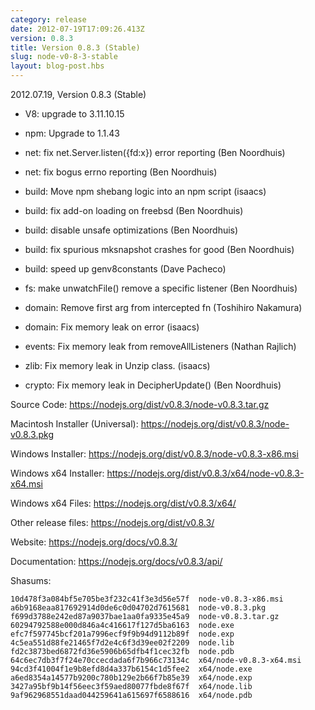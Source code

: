 ```yaml
---
category: release
date: 2012-07-19T17:09:26.413Z
version: 0.8.3
title: Version 0.8.3 (Stable)
slug: node-v0-8-3-stable
layout: blog-post.hbs
---
```


2012.07.19, Version 0.8.3 (Stable)

- V8: upgrade to 3.11.10.15

- npm: Upgrade to 1.1.43

- net: fix net.Server.listen({fd:x}) error reporting (Ben Noordhuis)

- net: fix bogus errno reporting (Ben Noordhuis)

- build: Move npm shebang logic into an npm script (isaacs)

- build: fix add-on loading on freebsd (Ben Noordhuis)

- build: disable unsafe optimizations (Ben Noordhuis)

- build: fix spurious mksnapshot crashes for good (Ben Noordhuis)

- build: speed up genv8constants (Dave Pacheco)

- fs: make unwatchFile() remove a specific listener (Ben Noordhuis)

- domain: Remove first arg from intercepted fn (Toshihiro Nakamura)

- domain: Fix memory leak on error (isaacs)

- events: Fix memory leak from removeAllListeners (Nathan Rajlich)

- zlib: Fix memory leak in Unzip class. (isaacs)

- crypto: Fix memory leak in DecipherUpdate() (Ben Noordhuis)

Source Code: https://nodejs.org/dist/v0.8.3/node-v0.8.3.tar.gz

Macintosh Installer (Universal): https://nodejs.org/dist/v0.8.3/node-v0.8.3.pkg

Windows Installer: https://nodejs.org/dist/v0.8.3/node-v0.8.3-x86.msi

Windows x64 Installer: https://nodejs.org/dist/v0.8.3/x64/node-v0.8.3-x64.msi

Windows x64 Files: https://nodejs.org/dist/v0.8.3/x64/

Other release files: https://nodejs.org/dist/v0.8.3/

Website: https://nodejs.org/docs/v0.8.3/

Documentation: https://nodejs.org/docs/v0.8.3/api/

Shasums:

```
10d478f3a084bf5e705be3f232c41f3e3d56e57f  node-v0.8.3-x86.msi
a6b9168eaa817692914d0de6c0d04702d7615681  node-v0.8.3.pkg
f699d3788e242ed87a9037bae1aa0fa9335e45a9  node-v0.8.3.tar.gz
60294792588e000d846a4c416617f127d5ba6163  node.exe
efc7f597745bcf201a7996ecf9f9b94d9112b89f  node.exp
4c5ea551d88fe21465f7d2e4c6f3d39ee02f2209  node.lib
fd2c3873bed6872fd36e5906b65dfb4f1cec32fb  node.pdb
64c6ec7db3f7f24e70ccecdada6f7b966c73134c  x64/node-v0.8.3-x64.msi
94cd3f41004f1e9b8efd8d4a337b6154c1d5fee2  x64/node.exe
a6ed8354a14577b9200c780b129e2b66f7b85e39  x64/node.exp
3427a95bf9b14f56eec3f59aed80077fbde8f67f  x64/node.lib
9af962968551daad044259641a615697f6588616  x64/node.pdb
```
